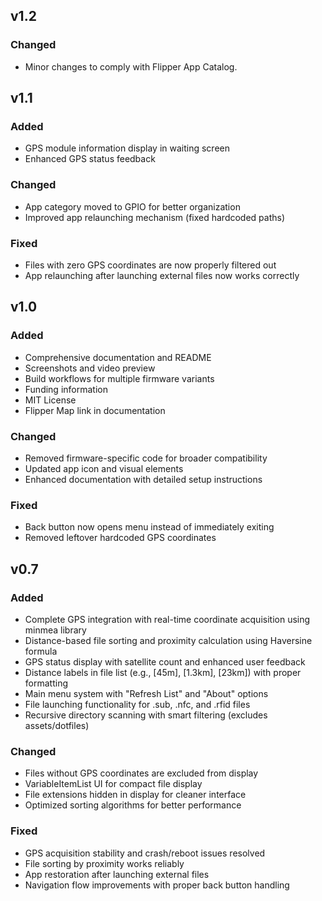 ## v1.2

### Changed
- Minor changes to comply with Flipper App Catalog.

## v1.1

### Added
- GPS module information display in waiting screen
- Enhanced GPS status feedback

### Changed
- App category moved to GPIO for better organization
- Improved app relaunching mechanism (fixed hardcoded paths)

### Fixed
- Files with zero GPS coordinates are now properly filtered out
- App relaunching after launching external files now works correctly

## v1.0

### Added
- Comprehensive documentation and README
- Screenshots and video preview
- Build workflows for multiple firmware variants
- Funding information
- MIT License
- Flipper Map link in documentation

### Changed
- Removed firmware-specific code for broader compatibility
- Updated app icon and visual elements
- Enhanced documentation with detailed setup instructions

### Fixed
- Back button now opens menu instead of immediately exiting
- Removed leftover hardcoded GPS coordinates

## v0.7

### Added
- Complete GPS integration with real-time coordinate acquisition using minmea library
- Distance-based file sorting and proximity calculation using Haversine formula
- GPS status display with satellite count and enhanced user feedback
- Distance labels in file list (e.g., [45m], [1.3km], [23km]) with proper formatting
- Main menu system with "Refresh List" and "About" options
- File launching functionality for .sub, .nfc, and .rfid files
- Recursive directory scanning with smart filtering (excludes assets/dotfiles)

### Changed
- Files without GPS coordinates are excluded from display
- VariableItemList UI for compact file display
- File extensions hidden in display for cleaner interface
- Optimized sorting algorithms for better performance

### Fixed
- GPS acquisition stability and crash/reboot issues resolved
- File sorting by proximity works reliably
- App restoration after launching external files
- Navigation flow improvements with proper back button handling
